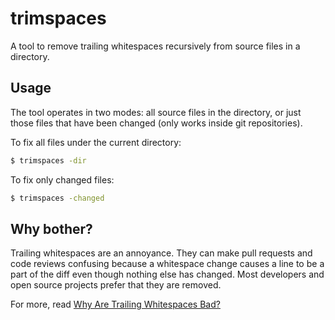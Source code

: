 # trimspaces
A tool to remove trailing whitespaces recursively from source files in a directory.

## Usage

The tool operates in two modes: all source files in the directory, or just those files that
have been changed (only works inside git repositories).

To fix all files under the current directory:

```bash
$ trimspaces -dir
```

To fix only changed files:

```bash
$ trimspaces -changed
```

## Why bother?

Trailing whitespaces are an annoyance. They can make pull requests and code reviews confusing
because a whitespace change causes a line to be a part of the diff even though nothing else
has changed. Most developers and open source projects prefer that they are removed.

For more, read [Why Are Trailing Whitespaces Bad?](http://www.dinduks.com/why-are-trailing-whitespaces-bad/)
